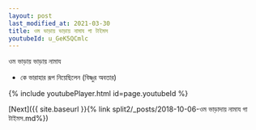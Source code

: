```yaml
---
layout: post
last_modified_at: 2021-03-30
title: ওম ভাড়ায় ভাড়ায় নামায গা টাইমস
youtubeId: u_GeK5QCmlc
---
```

 
 
 ওম ভাড়ায় ভাড়ায় নামায  
 
 -  কে ভারাহার রূপ নিয়েছিলেন (বিষ্ণুর অবতার) 
 
  
 
  
 
 
 
 
 
 


{% include youtubePlayer.html id=page.youtubeId %}
 
[Next]({{ site.baseurl }}{% link  split2/_posts/2018-10-06-ওম ভাড়াদায় নামায গা টাইমস.md%})
 
